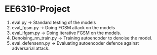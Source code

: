 # EE6310-Project
1. eval.py -> Standard testing of the models
2. eval_fgsm.py -> Doing FGSM attack on the models
3. eval_ifgsm.py -> Doing iterative FGSM on the models.
4. Denoising_nn_train.py -> Training autoencoder to denoise the model.
5. eval_defensenn.py -> Evaluating autoencoder defence against adversarial attack.
